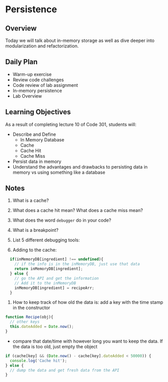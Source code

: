 # Persistence

## Overview

Today we will talk about in-memory storage as well as dive deeper into modularization and refactorization.

## Daily Plan

- Warm-up exercise
- Review code challenges
- Code review of lab assignment
- In-memory persistence
- Lab Overview

## Learning Objectives

As a result of completing lecture 10 of Code 301, students will:

- Describe and Define
  - In Memory Database
  - Cache
  - Cache Hit
  - Cache Miss
- Persist data in memory
- Understand the advantages and drawbacks to persisting data in memory vs using something like a database

## Notes

1. What is a cache?

1. What does a cache hit mean? What does a cache miss mean?

1. What does the word `debugger` do in your code?

1. What is a breakpoint?

1. List 5 different debugging tools:

1. Adding to the cache:
  ```javaScript
    if(inMemoryDB[ingredient] !== undefined){
      // if the info is in the inMemoryDB, just use that data
      return inMemoryDB[ingredient];
    } else {
      // go the API and get the information
      // Add it to the inMemoryDB
      inMemoryDB[ingredient] = recipeArr;
    }
  ```
1. How to keep track of how old the data is: add a key with the time stamp in the constructor
  ```javaScript
  function Recipe(obj){
    // other keys
    this.dateAdded = Date.now();
  }
  ```
  - compare that date/time with however long you want to keep the data. If the data is too old, just empty the object
  ```javaScript
  if (cache[key] && (Date.now() - cache[key].dateAdded < 50000)) {
    console.log('Cache hit');
  } else { 
    // dump the data and get fresh data from the API
  }
  ```
  